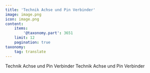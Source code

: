 ```yaml
---
title: 'Technik Achse und Pin Verbinder'
image: image.png
icon: image.png
content:
    items:
        '@taxonomy.part': 3651
    limit: 12
    pagination: true
taxonomy:
    tag: translate
---
```


Technik Achse und Pin Verbinder
Technik Achse und Pin Verbinder
